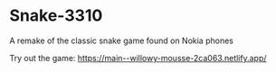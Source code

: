# Snake-3310
A remake of the classic snake game found on Nokia phones

Try out the game: 
https://main--willowy-mousse-2ca063.netlify.app/
